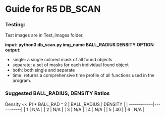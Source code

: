 # Guide for R5 DB_SCAN
### Testing:
Test images are in Test_Images folder.

__input: python3 db_scan.py img_name BALL_RADIUS DENSITY OPTION__
__output__:
* single: a single colored mask of all found objects
* separate: a set of masks for each individual found object
* both: both single and separate
* time: returns a comprehensive time profile of all functions used in the program.

### Suggested BALL_RADIUS, DENSITY Ratios
Density << PI * BALL_RAD ^ 2
| BALL_RADIUS   | DENSITY |
| ------------|-----------|
| 1           | N/A       |
| 2           | N/A       |
| 3           | N/A       |
| 4           | N/A       |
| 5           | 40        |
| 6           | N/A       |
